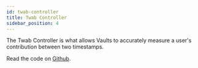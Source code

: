 ```yaml
---
id: twab-controller
title: Twab Controller
sidebar_position: 4
---
```


The Twab Controller is what allows Vaults to accurately measure a user's contribution between two timestamps.

Read the code on [Github](https://github.com/GenerationSoftware/pt-v5-twab-controller).